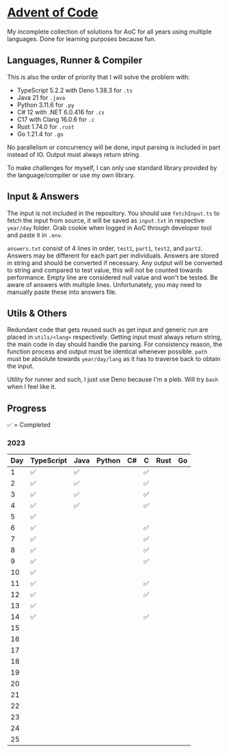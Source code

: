 # [Advent of Code](https://adventofcode.com/)

My incomplete collection of solutions for AoC for all years using multiple languages. Done for
learning purposes because fun.

## Languages, Runner & Compiler

This is also the order of priority that I will solve the problem with:

-  TypeScript 5.2.2 with Deno 1.38.3 for `.ts`
-  Java 21 for `.java`
-  Python 3.11.6 for `.py`
-  C# 12 with .NET 6.0.416 for `.cs`
-  C17 with Clang 16.0.6 for `.c`
-  Rust 1.74.0 for `.rust`
-  Go 1.21.4 for `.go`

No parallelism or concurrency will be done, input parsing is included in part instead of IO. Output must always return string.

To make challenges for myself, I can only use standard library provided by the language/compiler or use my own library.

## Input & Answers

The input is not included in the repository. You should use `fetchInput.ts` to fetch the input from
source, it will be saved as `input.txt` in respective `year/day` folder. Grab cookie when logged in
AoC through developer tool and paste it in `.env`.

`answers.txt` consist of 4 lines in order, `test1`, `part1`, `test2`, and `part2`. Answers may be
different for each part per individuals. Answers are stored in string and should be converted if
necessary. Any output will be converted to string and compared to test value, this will not be
counted towards performance. Empty line are considered null value and won't be tested. Be aware of
answers with multiple lines. Unfortunately, you may need to manually paste these into answers file.

## Utils & Others

Redundant code that gets reused such as get input and generic run are placed in `utils/<lang>`
respectively. Getting input must always return string, the main code in day should handle the
parsing. For consistency reason, the function process and output must be identical whenever
possible. `path` must be absolute towards `year/day/lang` as it has to traverse back to obtain the
input.

Utility for runner and such, I just use Deno because I'm a pleb. Will try `bash` when I feel like
it.

## Progress

✅ = Completed

### 2023

| Day | TypeScript | Java | Python | C#  | C   | Rust | Go  |
| --- | ---------- | ---- | ------ | --- | --- | ---- | --- |
| 1   | ✅         | ✅   |        |     | ✅  |      |     |
| 2   | ✅         | ✅   |        |     | ✅  |      |     |
| 3   | ✅         | ✅   |        |     | ✅  |      |     |
| 4   | ✅         | ✅   |        |     | ✅  |      |     |
| 5   | ✅         |      |        |     |     |      |     |
| 6   | ✅         |      |        |     | ✅  |      |     |
| 7   | ✅         |      |        |     | ✅  |      |     |
| 8   | ✅         |      |        |     | ✅  |      |     |
| 9   | ✅         |      |        |     | ✅  |      |     |
| 10  | ✅         |      |        |     |     |      |     |
| 11  | ✅         |      |        |     | ✅  |      |     |
| 12  | ✅         |      |        |     | ✅  |      |     |
| 13  | ✅         |      |        |     |     |      |     |
| 14  | ✅         |      |        |     | ✅  |      |     |
| 15  |            |      |        |     |     |      |     |
| 16  |            |      |        |     |     |      |     |
| 17  |            |      |        |     |     |      |     |
| 18  |            |      |        |     |     |      |     |
| 19  |            |      |        |     |     |      |     |
| 20  |            |      |        |     |     |      |     |
| 21  |            |      |        |     |     |      |     |
| 22  |            |      |        |     |     |      |     |
| 23  |            |      |        |     |     |      |     |
| 24  |            |      |        |     |     |      |     |
| 25  |            |      |        |     |     |      |     |
